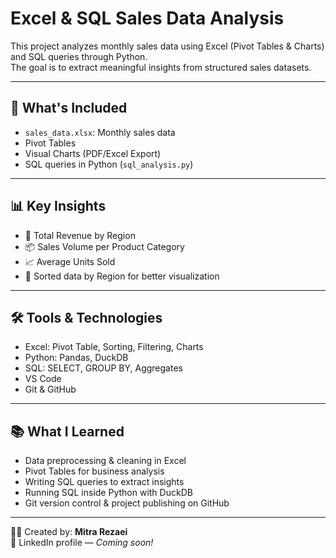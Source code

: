 # Excel & SQL Sales Data Analysis

This project analyzes monthly sales data using Excel (Pivot Tables & Charts) and SQL queries through Python.  
The goal is to extract meaningful insights from structured sales datasets.

---

## 📁 What's Included
- `sales_data.xlsx`: Monthly sales data
- Pivot Tables
- Visual Charts (PDF/Excel Export)
- SQL queries in Python (`sql_analysis.py`)

---

## 📊 Key Insights
- 📍 Total Revenue by Region
- 📦 Sales Volume per Product Category
- 📈 Average Units Sold
- 🧭 Sorted data by Region for better visualization

---

## 🛠️ Tools & Technologies
- Excel: Pivot Table, Sorting, Filtering, Charts
- Python: Pandas, DuckDB
- SQL: SELECT, GROUP BY, Aggregates
- VS Code
- Git & GitHub

---

## 📚 What I Learned
- Data preprocessing & cleaning in Excel
- Pivot Tables for business analysis
- Writing SQL queries to extract insights
- Running SQL inside Python with DuckDB
- Git version control & project publishing on GitHub

---

👩‍💻 Created by: **Mitra Rezaei**  
🔗 LinkedIn profile — *Coming soon!*
